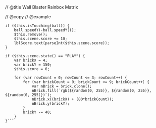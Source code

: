 // @title Wall Blaster Rainbox Matrix

// @copy
// @example


```gdp:brick:updateEveryFrame 
if ($this.isTouching(ball)) {
    ball.speedY(-ball.speedY());
    $this.remove();
    $this.scene.score += 10;
    lblScore.text(parseInt($this.scene.score));
}
```
```gdp:05-04_Wall_Blaster:initializeWhenSceneStarts
if ($this.scene.state() == "PLAY") {
    var brickX = 4;
    var brickY = 150;
    $this.score = 0;
    
    for (var rowCount = 0; rowCount <= 3; rowCount++) {
        for (var brickCount = 0; brickCount <= 9; brickCount++) {
            var nBrick = brick.clone();
            nBrick.fill(`rgb(${random(0, 255)}, ${random(0, 255)}, ${random(0, 255)})`);
            nBrick.x((brickX) + (80*brickCount));
            nBrick.y(brickY);
        }
        brickY -= 40;
    }
}```

